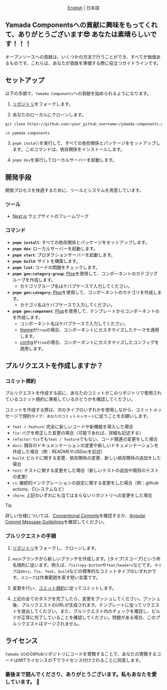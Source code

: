 <p align='center'>
  <a href='./CONTRIBUTING.md'>English</a> | 日本語
</p>

## Yamada Componentsへの貢献に興味をもってくれて、ありがとうございます😎 あなたは素晴らしいです！！！

オープンソースへの貢献は、いくつかの方法で行うことができ、すべてが価値あるものです。これらは、あなたが貢献を準備する際に役立つガイドラインです。

## セットアップ

以下の手順で、`Yamada Components`への貢献を始められるようになります。

1. [リポジトリ](https://github.com/yamada-ui/yamada-components)をフォークします。

2. あなたのローカルにクローンします。

```sh
git clone https://github.com/<your_github_username>/yamada-components.git

cd yamada-components
```

3. `pnpm install`を実行して、すべての依存関係とパッケージをセットアップします。このコマンドは、依存関係をインストールします。

4. `pnpm dev`を実行してローカルサーバーを起動します。

## 開発手段

開発プロセスを快適するために、ツールとシステムを用意しています。

### ツール

- [Next.js](https://nextjs.org/) ウェブサイトのフレームワーク

### コマンド

- **`pnpm install`**: すべての依存関係とパッケージをセットアップします。
- **`pnpm dev`**: ローカルサーバーを起動します。
- **`pnpm start`**: プロダクションサーバーを起動します。
- **`pnpm build`**: サイトを構築します。
- **`pnpm lint`**: コードの問題をチェックします。
- **`pnpm gen:category-group`**: [Plop](https://plopjs.com/)を使用して、コンポーネントのカテゴリグループを作成します。
  - カテゴリグループ名はケバブケースで入力してください。
- **`pnpm gen:category`**: [Plop](https://plopjs.com/)を使用して、コンポーネントのカテゴリを作成します。
  - カテゴリ名はケバブケースで入力してください。
- **`pnpm gen:component`**: [Plop](https://plopjs.com/)を使用して、テンプレートからコンポーネントのを作成します。
  - コンポーネント名はケバブケースで入力してください。
  - [theme](https://yamada-ui.com/ja/styled-system/theming)が`true`の場合、コンポーネントにカスタマイズしたテーマを適用します。
  - [config](https://yamada-ui.com/ja/styled-system/configure)が`true`の場合、コンポーネントにカスタマイズしたコンフィグを適用します。

## プルリクエストを作成しますか？

### コミット規約

プルリクエストを作成する前に、あなたのコミットがこのリポジトリで使用されているコミット規約に準拠しているかどうかを確認してください。

コミットを作成する際は、次のタイプのいずれかを使用しながら、コミットメッセージで規約`タイプ: あなたのコミットメッセージ`に従うことをお願いします。

- `feat / feature`: 完全に新しいコードや新機能を導入した場合
- `fix`: バグを修正した変更の場合（可能であれば、詳細も記述する）
- `refactor`: `fix`でも`feat / feature`でもない、コード関連の変更をした場合
- `docs`: 既存のドキュメンテーションの変更や新しいドキュメンテーションを作成した場合（例：READMEやJSDocを記述）
- `build`: ビルドに関する変更、依存関係の変更、新しい依存関係の追加をした場合
- `test`: テストに関する変更をした場合（新しいテストの追加や既存のテストの変更）
- `ci`: 継続的インテグレーションの設定に関する変更をした場合（例：github actions、CIシステムなど）
- `chore`: 上記のいずれにも当てはまらないリポジトリへの変更をした場合

> [!TIP]
>
> 詳しい仕様については、[Conventional Commits](https://www.conventionalcommits.org)を確認するか、[Angular Commit Message Guidelines](https://github.com/angular/angular/blob/22b96b9/CONTRIBUTING.md#-commit-message-guidelines)を確認してください。

### プルリクエストの手順

1. [リポジトリ](https://github.com/yamada-ui/yamada-components)をフォークし、クローンします。

2. `main`ブランチから新しいブランチを作成します。[タイプ/スコープ]という命名規則に従います。例えば、`fix/copy-button`や`feat/headers`などです。`タイプ`は`docs`、`fix`、`feat`、`build`などの標準的なコミットタイプのいずれかです。`スコープ`は作業範囲を表す短い言葉です。

3. 変更を行い、[コミット規約](#コミット規約)に従ってコミットします。

4. 上記の全てのタスクを完了したら、変更をプッシュしてください。プッシュ後、プルリクエストのURLが生成されます。テンプレートに従ってリクエストを提出してください。また、プルリクエスト内のチェックを確認し、ビルドが正常に完了していることを確認してください。問題がある場合、このプルリクエストはマージされません。

## ライセンス

`Yamada UI`のGitHubリポジトリにコードを寄贈することで、あなたの寄贈するコードはMITライセンスの下でライセンス付けされることに同意します。

### 最後まで読んでくださり、ありがとうございます。私もあなたを愛しています。 💖

